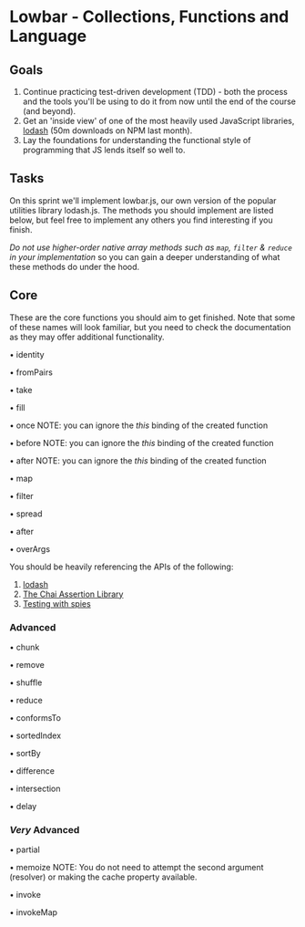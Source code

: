 # Lowbar - Collections, Functions and Language

## Goals

1. Continue practicing test-driven development (TDD) - both the process and the tools you'll be using to do it from now until the end of the course (and beyond).
2. Get an 'inside view' of one of the most heavily used JavaScript libraries, [lodash](https://lodash.com/) (50m downloads on NPM last month).
3. Lay the foundations for understanding the functional style of programming that JS lends itself so well to.

## Tasks

On this sprint we'll implement lowbar.js, our own version of the popular utilities library lodash.js. The methods you should implement are listed below, but feel free to implement any others you find interesting if you finish.

*Do not use higher-order native array methods such as `map`, `filter` & `reduce` in your implementation* so you can gain a deeper understanding of what these methods do under the hood.

## Core

These are the core functions you should aim to get finished. Note that some of these names will look familiar, but you need to check the documentation as they may offer additional functionality.


• identity

• fromPairs

• take

• fill

• once 
NOTE: you can ignore the _this_ binding of the created function

• before
NOTE: you can ignore the _this_ binding of the created function

• after
NOTE: you can ignore the _this_ binding of the created function

• map

• filter

• spread

• after

• overArgs



You should be heavily referencing the APIs of the following:

1. [lodash](https://lodash.com/docs/4.17.4/)
2. [The Chai Assertion Library](http://chaijs.com/)
3. [Testing with spies](http://sinonjs.org/)


### Advanced


• chunk

• remove

• shuffle

• reduce

• conformsTo

• sortedIndex

• sortBy

• difference

• intersection

• delay


### *Very* Advanced

• partial

• memoize 
    NOTE: You do not need to attempt the second argument (resolver) or making the cache property available.

• invoke

• invokeMap
